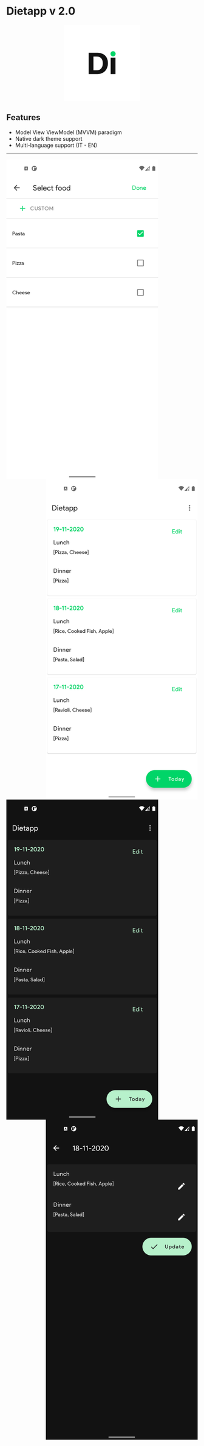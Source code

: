 # Dietapp v 2.0
<p align="center">
  <img src="app/screenshots/Screen_0.png" width="200" height="200"/>
</p>

## Features
* Model View ViewModel (MVVM) paradigm
* Native dark theme support
* Multi-language support (IT - EN)

---

<p float="center">
  <img src="app/screenshots/Screen_1.png" width="400" height="844" align="left"/>
  <img src="app/screenshots/Screen_2.png" width="400" height="844" align="right"/>
</p>

<p float="center">
  <img src="app/screenshots/Screen_3.png" width="400" height="844" align="left"/>
  <img src="app/screenshots/Screen_4.png" width="400" height="844" align="right"/>
</p>
